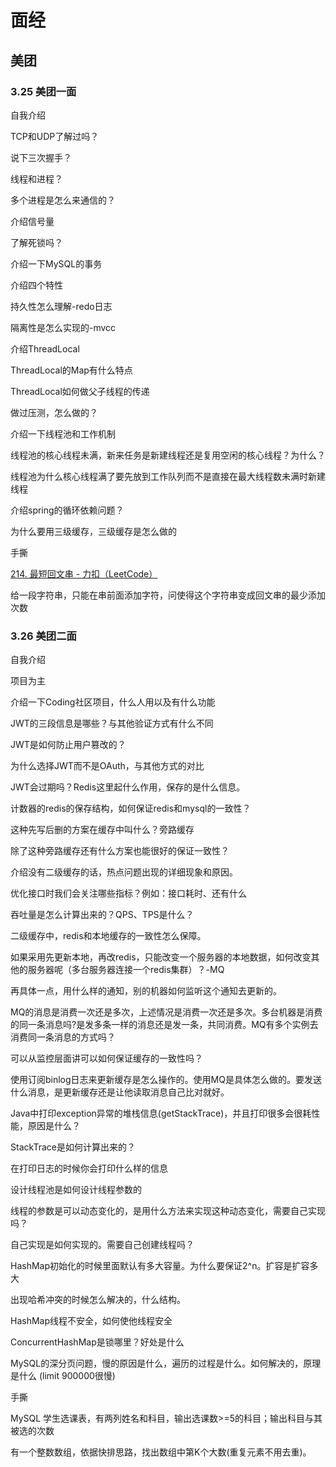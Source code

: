 # 面经

## 美团

### 3.25 美团一面

自我介绍

TCP和UDP了解过吗？

说下三次握手？

线程和进程？

多个进程是怎么来通信的？

介绍信号量

了解死锁吗？

介绍一下MySQL的事务

介绍四个特性

持久性怎么理解-redo日志

隔离性是怎么实现的-mvcc

介绍ThreadLocal

ThreadLocal的Map有什么特点

ThreadLocal如何做父子线程的传递

做过压测，怎么做的？

介绍一下线程池和工作机制

线程池的核心线程未满，新来任务是新建线程还是复用空闲的核心线程？为什么？

线程池为什么核心线程满了要先放到工作队列而不是直接在最大线程数未满时新建线程

介绍spring的循环依赖问题？

为什么要用三级缓存，三级缓存是怎么做的

手撕

[214. 最短回文串 - 力扣（LeetCode）](https://leetcode.cn/problems/shortest-palindrome/description/)

给一段字符串，只能在串前面添加字符，问使得这个字符串变成回文串的最少添加次数



### 3.26 美团二面

自我介绍

项目为主

介绍一下Coding社区项目，什么人用以及有什么功能

JWT的三段信息是哪些？与其他验证方式有什么不同

JWT是如何防止用户篡改的？

为什么选择JWT而不是OAuth，与其他方式的对比

JWT会过期吗？Redis这里起什么作用，保存的是什么信息。

计数器的redis的保存结构，如何保证redis和mysql的一致性？

这种先写后删的方案在缓存中叫什么？旁路缓存

除了这种旁路缓存还有什么方案也能很好的保证一致性？

介绍没有二级缓存的话，热点问题出现的详细现象和原因。

优化接口时我们会关注哪些指标？例如：接口耗时、还有什么

吞吐量是怎么计算出来的？QPS、TPS是什么？

二级缓存中，redis和本地缓存的一致性怎么保障。

如果采用先更新本地，再改redis，只能改变一个服务器的本地数据，如何改变其他的服务器呢（多台服务器连接一个redis集群）？-MQ

再具体一点，用什么样的通知，别的机器如何监听这个通知去更新的。

MQ的消息是消费一次还是多次，上述情况是消费一次还是多次。多台机器是消费的同一条消息吗?是发多条一样的消息还是发一条，共同消费。MQ有多个实例去消费同一条消息的方式吗？

可以从监控层面讲可以如何保证缓存的一致性吗？

使用订阅binlog日志来更新缓存是怎么操作的。使用MQ是具体怎么做的。要发送什么消息，是更新缓存还是让他读取消息自己比对就好。

Java中打印exception异常的堆栈信息(getStackTrace)，并且打印很多会很耗性能，原因是什么？

StackTrace是如何计算出来的？

在打印日志的时候你会打印什么样的信息

设计线程池是如何设计线程参数的

线程的参数是可以动态变化的，是用什么方法来实现这种动态变化，需要自己实现吗？

自己实现是如何实现的。需要自己创建线程吗？

HashMap初始化的时候里面默认有多大容量。为什么要保证2^n。扩容是扩容多大

出现哈希冲突的时候怎么解决的，什么结构。

HashMap线程不安全，如何使他线程安全

ConcurrentHashMap是锁哪里？好处是什么

MySQL的深分页问题，慢的原因是什么，遍历的过程是什么。如何解决的，原理是什么 (limit 900000很慢)

手撕

MySQL 学生选课表，有两列姓名和科目，输出选课数>=5的科目；输出科目与其被选的次数

有一个整数数组，依据快排思路，找出数组中第K个大数(重复元素不用去重)。





